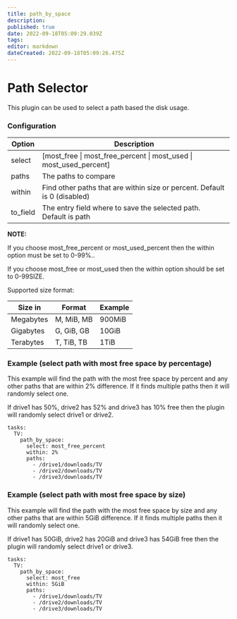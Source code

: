 ```yaml
---
title: path_by_space
description: 
published: true
date: 2022-09-18T05:09:29.039Z
tags: 
editor: markdown
dateCreated: 2022-09-18T05:09:26.475Z
---
```


# Path Selector
This plugin can be used to select a path based the disk usage.

### Configuration

| **Option** | **Description** |
| --- | --- |
| select | [most_free \| most_free_percent \| most_used \| most_used_percent] |
| paths | The paths to compare |
| within | Find other paths that are within size or percent. Default is 0 (disabled) |
| to_field | The entry field where to save the selected path. Default is path |

**NOTE:**

If you choose most_free_percent or most_used_percent then the within option must be set to 0-99%..

If you choose most_free or most_used then the within option should be set to 0-99SIZE.

Supported size format:


| Size in | Format | Example |
| --- | --- | --- |
| Megabytes | M, MiB, MB | 900MiB  |
| Gigabytes | G, GiB, GB | 10GiB  |
| Terabytes | T, TiB, TB | 1TiB  |

### Example (select path with most free space by percentage)
This example will find the path with the most free space by percent and any other paths that are within 2% difference. If it finds multiple paths then it will randomly select one.

If drive1 has 50%, drive2 has 52% and drive3 has 10% free then the plugin will randomly select drive1 or drive2.

```
tasks:
  TV:
    path_by_space:
      select: most_free_percent
      within: 2%
      paths:
        - /drive1/downloads/TV
        - /drive2/downloads/TV
        - /drive3/downloads/TV
```

### Example (select path with most free space by size)
This example will find the path with the most free space by size and any other paths that are within 5GiB difference. If it finds multiple paths then it will randomly select one.

If drive1 has 50GiB, drive2 has 20GiB and drive3 has 54GiB free then the plugin will randomly select drive1 or drive3.

```
tasks:
  TV:
    path_by_space:
      select: most_free
      within: 5GiB
      paths:
        - /drive1/downloads/TV
        - /drive2/downloads/TV
        - /drive3/downloads/TV
```